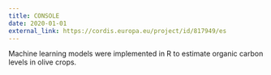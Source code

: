 ```yaml
---
title: CONSOLE
date: 2020-01-01
external_link: https://cordis.europa.eu/project/id/817949/es
---
```


Machine learning models were implemented in R to estimate organic carbon levels in olive crops.

<!--more-->